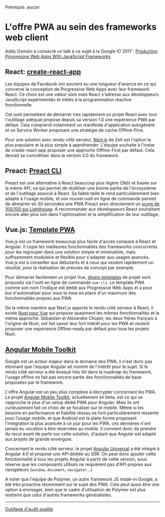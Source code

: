<span class="requirements">Prérequis: aucun</span>

L'offre PWA au sein des frameworks web client
==============================================

Addy Osmani a consacré un talk à ce sujet à la Google IO 2017 : 
[Production Progressive Web Apps With JavaScript Frameworks](https://www.youtube.com/watch?v=aCMbSyngXB4)

## React: [create-react-app](https://github.com/facebookincubator/create-react-app)

Les équipes de Facebook ont souvent eu une longueur d'avance en ce qui concerne la conception de Progressive Web Apps avec leur framework React. Ce choix est une valeur sûre mais React s'adresse aux développeurs JavaScript expérimentés et initiés à la programmation réactive fonctionnelle.

Cet outil permettant de démarrer très rapidement un projet React avec tout l'outillage adéquat propose depuis sa version 1.0 une expérience PWA par défaut. Cela comprend notamment un manifeste d'application autogénéré et un Service Worker proposant une stratégie de cache Offline-First.

Pour une solution avec rendu côté serveur, [Next.js](https://learnnextjs.com/) de Zeit est l'option la plus populaire et la plus simple à appréhender. L'équipe souhaite à l'instar de create-react-app proposer une approche Offline-First par défaut. Cela devrait se concrétiser dans la version 3.0 du framework.

## Preact: [Preact CLI](https://github.com/developit/preact-cli)

Preact est une alternative à React beaucoup plus légère (3kb) et basée sur la même API, ce qui permet de réutiliser une bonne partie de l'écosystème et de l'outillage associé à React. Sa faible taille le rend particulièrement bien adapté à l'usage mobile, et son nouvel outil en ligne de commande permet de démarrer en 30 secondes une PWA Preact avec directement un [score de 100/100 sur Lighthouse](https://googlechrome.github.io/lighthouse/viewer/?gist=142af6838482417af741d966e7804346). 
A recommander aux développeurs React souhaitant encore aller plus loin dans l'optimisation et la simplification de leur outillage. 

## Vue.js: [Template PWA](https://github.com/vuejs-templates/pwa)

Vue.js est un framework beaucoup plus facile d'accès comparé à React et Angular. Il copie les meilleures fonctionnalités des frameworks concurrents pour les regrouper dans une solution simple et minimaliste, mais suffisamment modulaire et flexible pour s'adapter aux usages avancés. Vue.js est à conseiller aux débutants et à ceux qui veulent rapidement un résultat, pour la réalisation de preuves de concept par exemple.

Pour démarrer facilement un projet Vue, [divers templates](https://github.com/vuejs-templates) de projet sont proposés via l'outil en ligne de commande `vue-cli`. Le template PWA comme son nom l'indique est dédié aux Progressive Web Apps et a pour but d'automatiser pour vous la mise en place d'un maximum des fonctionnalités propres aux PWA.

De la même manière que Next.js apporte le rendu côté serveur à React, il existe [Nuxt pour Vue](https://nuxtjs.org/) qui propose quasiment les mêmes fonctionnalités et la même approche. Sébastien et Alexandre Chopin, les deux frères français à l'origine de Nuxt, ont fait savoir leur fort intérêt pour les PWA et veulent proposer une expérience Offline-ready par défaut pour tous les projets Nuxt. 

## [Angular Mobile Toolkit](https://mobile.angular.io/)

Google est un acteur majeur dans le domaine des PWA, il n'est donc pas étonnant que l'équipe Angular ait montré de l'intérêt pour le sujet. Si le rendu côté serveur a été évoqué très tôt dans la roadmap du framework, l'usage offline ne fait pas encore partie des fonctionnalités de base proposées par le framework. 

L'offre Angular est un peu plus complexe à décrypter concernant les PWA. Le projet [Angular Mobile Toolkit](https://mobile.angular.io/), actuellement en beta, est ce qui se rapproche le plus d'un setup dédié PWA pour Angular. Mais ils ont curieusement fait ce choix de se focaliser sur le mobile. Même si les besoins en performance et fiabilité réseau se font particulièrement ressentir pour l'usage mobile, et que Android est la plate-forme proposant l'intégration la plus avancée à ce jour pour les PWA, ces dernières n'ont jamais eu vocation à être réservées au mobile. Il convient donc de prendre du recul avant de partir sur cette solution, d'autant que Angular est adapté aux projets de grande envergure.
  
Concernant le rendu côté serveur, le projet [Angular Universal](https://universal.angular.io/) a été intégré à Angular 4.0 et propose une API dédiée au SSR. On peut donc ajouter cette fonctionnalité à tous les projets Angular à partir de cette version, sous réserve que les composants utilisés ne requièrent pas d'API propres aux navigateurs (`window`, `document`, `navigator`...)

A noter que l'équipe de Polymer, un autre framework JS made-in Google, a été très proactive récemment sur le sujet des PWA. Cela peut aussi être une option à envisager, bien que le cadre d'utilisation de Polymer est plus restreint que celui d'autres frameworks généralistes.

---

[Outillage d'audit qualité](audit-tools.md)
